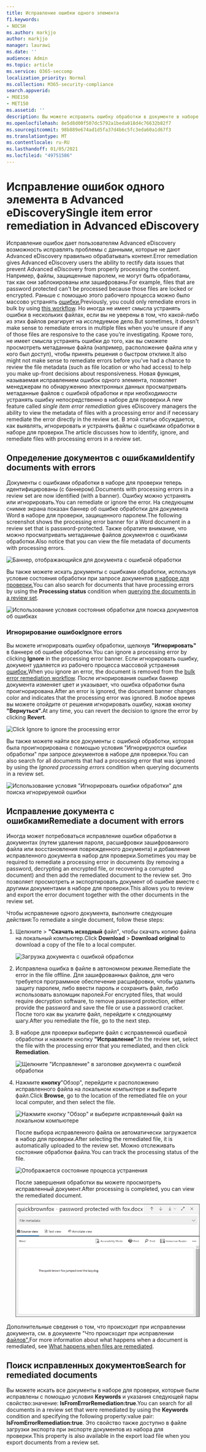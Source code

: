 ```yaml
---
title: Исправление ошибки одного элемента
f1.keywords:
- NOCSH
ms.author: markjjo
author: markjjo
manager: laurawi
ms.date: ''
audience: Admin
ms.topic: article
ms.service: O365-seccomp
localization_priority: Normal
ms.collection: M365-security-compliance
search.appverid:
- MOE150
- MET150
ms.assetid: ''
description: Вы можете исправить ошибку обработки в документе в наборе для проверки в Advanced eDiscovery, не следуя процедуре исправления массовых ошибок.
ms.openlocfilehash: 8e5d8d00f507dc5792a1beda018d4c76632b82f7
ms.sourcegitcommit: 98b889e674ad1d5fa37d4b6c5fc3eda60a1d67f3
ms.translationtype: MT
ms.contentlocale: ru-RU
ms.lasthandoff: 01/05/2021
ms.locfileid: "49751586"
---
```

# <a name="single-item-error-remediation-in-advanced-ediscovery"></a><span data-ttu-id="a9da7-103">Исправление ошибок одного элемента в Advanced eDiscovery</span><span class="sxs-lookup"><span data-stu-id="a9da7-103">Single item error remediation in Advanced eDiscovery</span></span>

<span data-ttu-id="a9da7-104">Исправление ошибок дает пользователям Advanced eDiscovery возможность исправлять проблемы с данными, которые не дают Advanced eDiscovery правильно обрабатывать контент.</span><span class="sxs-lookup"><span data-stu-id="a9da7-104">Error remediation gives Advanced eDiscovery users the ability to rectify data issues that prevent Advanced eDiscovery from properly processing the content.</span></span> <span data-ttu-id="a9da7-105">Например, файлы, защищенные паролем, не могут быть обработаны, так как они заблокированы или зашифрованы.</span><span class="sxs-lookup"><span data-stu-id="a9da7-105">For example, files that are password protected can't be processed because those files are locked or encrypted.</span></span> <span data-ttu-id="a9da7-106">Раньше с помощью этого рабочего процесса можно было массово устранять [ошибки.](error-remediation-when-processing-data-in-advanced-ediscovery.md)</span><span class="sxs-lookup"><span data-stu-id="a9da7-106">Previously, you could only remediate errors in bulk by using [this workflow](error-remediation-when-processing-data-in-advanced-ediscovery.md).</span></span> <span data-ttu-id="a9da7-107">Но иногда не имеет смысла устранять ошибки в нескольких файлах, если вы не уверены в том, что какой-либо из этих файлов реагирует на исследуемое дело.</span><span class="sxs-lookup"><span data-stu-id="a9da7-107">But sometimes, it doesn't make sense to remediate errors in multiple files when you’re unsure if any of those files are responsive to the case you’re investigating.</span></span> <span data-ttu-id="a9da7-108">Кроме того, не имеет смысла устранять ошибки до того, как вы сможете просмотреть метаданные файла (например, расположение файла или у кого был доступ), чтобы принять решения о быстром отклике.</span><span class="sxs-lookup"><span data-stu-id="a9da7-108">It also might not make sense to remediate errors before you’ve had a chance to review the file metadata (such as file location or who had access) to help you make up-front decisions about responsiveness.</span></span> <span data-ttu-id="a9da7-109">Новая функция,  называемая исправлением ошибок одного элемента, позволяет менеджерам по обнаружению электронных данных просматривать метаданные файлов с ошибкой обработки и при необходимости устранять ошибку непосредственно в наборе для проверки.</span><span class="sxs-lookup"><span data-stu-id="a9da7-109">A new feature called *single item error remediation* gives eDiscovery managers the ability to view the metadata of files with a processing error and if necessary remediate the error directly in the review set.</span></span> <span data-ttu-id="a9da7-110">В этой статье обсуждается, как выявлять, игнорировать и устранять файлы с ошибками обработки в наборе для проверки.</span><span class="sxs-lookup"><span data-stu-id="a9da7-110">The article discusses how to identify, ignore, and remediate files with processing errors in a review set.</span></span>

## <a name="identify-documents-with-errors"></a><span data-ttu-id="a9da7-111">Определение документов с ошибками</span><span class="sxs-lookup"><span data-stu-id="a9da7-111">Identify documents with errors</span></span>

<span data-ttu-id="a9da7-112">Документы с ошибками обработки в наборе для проверки теперь идентифицированы (с баннером).</span><span class="sxs-lookup"><span data-stu-id="a9da7-112">Documents with processing errors in a review set are now identified (with a banner).</span></span> <span data-ttu-id="a9da7-113">Ошибку можно устранять или игнорировать.</span><span class="sxs-lookup"><span data-stu-id="a9da7-113">You can remediate or ignore the error.</span></span> <span data-ttu-id="a9da7-114">На следующем снимке экрана показан баннер об ошибке обработки для документа Word в наборе для проверки, защищенного паролем.</span><span class="sxs-lookup"><span data-stu-id="a9da7-114">The following screenshot shows the processing error banner for a Word document in a review set that is password-protected.</span></span> <span data-ttu-id="a9da7-115">Также обратите внимание, что можно просматривать метаданные файлов документов с ошибками обработки.</span><span class="sxs-lookup"><span data-stu-id="a9da7-115">Also notice that you can view the file metadata of documents with processing errors.</span></span>

![Баннер, отображающийся для документа с ошибкой обработки](../media/SIERimage1.png)

<span data-ttu-id="a9da7-117">Вы также можете искать документы с ошибками  обработки, используя условие состояния обработки при запросе документов [в наборе для проверки.](review-set-search.md)</span><span class="sxs-lookup"><span data-stu-id="a9da7-117">You can also search for documents that have processing errors by using the **Processing status** condition when [querying the documents in a review set](review-set-search.md).</span></span>

![Использование условия состояния обработки для поиска документов об ошибках](../media/SIERimage2.png)

### <a name="ignore-errors"></a><span data-ttu-id="a9da7-119">Игнорирование ошибок</span><span class="sxs-lookup"><span data-stu-id="a9da7-119">Ignore errors</span></span>

<span data-ttu-id="a9da7-120">Вы можете игнорировать ошибку обработки, щелкнув **"Игнорировать"** в баннере об ошибке обработки.</span><span class="sxs-lookup"><span data-stu-id="a9da7-120">You can ignore a processing error by clicking **Ignore** in the processing error banner.</span></span> <span data-ttu-id="a9da7-121">Если игнорировать ошибку, документ удаляется из рабочего процесса массовой устранения [ошибок.](error-remediation-when-processing-data-in-advanced-ediscovery.md)</span><span class="sxs-lookup"><span data-stu-id="a9da7-121">When you ignore an error, the document is removed from the [bulk error remediation workflow](error-remediation-when-processing-data-in-advanced-ediscovery.md).</span></span> <span data-ttu-id="a9da7-122">После игнорирования ошибки баннер документа изменяет цвет и указывает, что ошибка обработки была проигнорирована.</span><span class="sxs-lookup"><span data-stu-id="a9da7-122">After an error is ignored, the document banner changes color and indicates that the processing error was ignored.</span></span> <span data-ttu-id="a9da7-123">В любое время вы можете отойдите от решения игнорировать ошибку, нажав кнопку **"Вернуться".**</span><span class="sxs-lookup"><span data-stu-id="a9da7-123">At any time, you can revert the decision to ignore the error by clicking **Revert**.</span></span>

![Click Ignore to ignore the processing error](../media/SIERimage3.png)

<span data-ttu-id="a9da7-125">Вы также можете найти все документы с ошибкой обработки,  которая была проигнорирована с помощью условия "Игнорируются ошибки обработки" при запросе документов в наборе для проверки.</span><span class="sxs-lookup"><span data-stu-id="a9da7-125">You can also search for all documents that had a processing error that was ignored by using the *Ignored processing errors* condition when querying documents in a review set.</span></span>

![Использование условия "Игнорировать ошибки обработки" для поиска игнорируемой ошибки](../media/SIERimage4.png)

## <a name="remediate-a-document-with-errors"></a><span data-ttu-id="a9da7-127">Исправление документа с ошибками</span><span class="sxs-lookup"><span data-stu-id="a9da7-127">Remediate a document with errors</span></span>

<span data-ttu-id="a9da7-128">Иногда может потребоваться исправление ошибки обработки в документах (путем удаления пароля, расшифровки зашифрованного файла или восстановления поврежденного документа) и добавления исправленного документа в набор для проверки.</span><span class="sxs-lookup"><span data-stu-id="a9da7-128">Sometimes you may be required to remediate a processing error in documents (by removing a password, decrypting an encrypted file, or recovering a corrupted document) and then add the remediated document to the review set.</span></span> <span data-ttu-id="a9da7-129">Это позволяет просмотреть и экспортировать документ об ошибке вместе с другими документами в наборе для проверки.</span><span class="sxs-lookup"><span data-stu-id="a9da7-129">This allows you to review and export the error document together with the other documents in the review set.</span></span> 

<span data-ttu-id="a9da7-130">Чтобы исправление одного документа, выполните следующие действия:</span><span class="sxs-lookup"><span data-stu-id="a9da7-130">To remediate a single document, follow these steps:</span></span>

1. <span data-ttu-id="a9da7-131">Щелкните   >  **"Скачать исходный** файл", чтобы скачать копию файла на локальный компьютер.</span><span class="sxs-lookup"><span data-stu-id="a9da7-131">Click **Download** > **Download original** to download a copy of the file to a local computer.</span></span>

   ![Загрузка документа с ошибкой обработки](../media/SIERimage5.png)

2. <span data-ttu-id="a9da7-133">Исправлена ошибка в файле в автономном режиме.</span><span class="sxs-lookup"><span data-stu-id="a9da7-133">Remediate the error in the file offline.</span></span> <span data-ttu-id="a9da7-134">Для зашифрованных файлов, для чего требуется программное обеспечение расшифровки, чтобы удалить защиту паролем, либо ввести пароль и сохранить файл, либо использовать взломщик паролей.</span><span class="sxs-lookup"><span data-stu-id="a9da7-134">For encrypted files, that would require decryption software, to remove password protection, either provide the password and save the file or use a password cracker.</span></span> <span data-ttu-id="a9da7-135">После того как вы укалите файл, перейдите к следующему шагу.</span><span class="sxs-lookup"><span data-stu-id="a9da7-135">After you remediate the file, go to the next step.</span></span>

3. <span data-ttu-id="a9da7-136">В наборе для проверки выберите файл с исправленной ошибкой обработки и нажмите кнопку **"Исправление".**</span><span class="sxs-lookup"><span data-stu-id="a9da7-136">In the review set, select the file with the processing error that you remediated, and then  click **Remediation**.</span></span>

   ![Щелкните "Исправление" в заголовке документа с ошибкой обработки](../media/SIERimage6.png)


4. <span data-ttu-id="a9da7-138">Нажмите **кнопку**"Обзор", перейдите к расположению исправленного файла на локальном компьютере и выберите файл.</span><span class="sxs-lookup"><span data-stu-id="a9da7-138">Click **Browse**, go to the location of the remediated file on your local computer, and then select the file.</span></span>

   ![Нажмите кнопку "Обзор" и выберите исправленный файл на локальном компьютере](../media/SIERimage7.png)

    <span data-ttu-id="a9da7-140">После выбора исправленного файла он автоматически загружается в набор для проверки.</span><span class="sxs-lookup"><span data-stu-id="a9da7-140">After selecting the remediated file, it is automatically uploaded to the review set.</span></span> <span data-ttu-id="a9da7-141">Можно отслеживать состояние обработки файла.</span><span class="sxs-lookup"><span data-stu-id="a9da7-141">You can track the processing status of the file.</span></span>

    ![Отображается состояние процесса устранения](../media/SIERimage8.png)

   <span data-ttu-id="a9da7-143">После завершения обработки вы можете просмотреть исправленный документ.</span><span class="sxs-lookup"><span data-stu-id="a9da7-143">After processing is completed, you can view the remediated document.</span></span>

    ![Вы можете просмотреть исправленный файл в формате native в наборе для проверки](../media/SIERimage9.png)

<span data-ttu-id="a9da7-145">Дополнительные сведения о том, что происходит при исправлении документа, см. в документе "Что происходит при исправлении [файлов".](error-remediation-when-processing-data-in-advanced-ediscovery.md#what-happens-when-files-are-remediated)</span><span class="sxs-lookup"><span data-stu-id="a9da7-145">For more information about what happens when a document is remediated, see [What happens when files are remediated](error-remediation-when-processing-data-in-advanced-ediscovery.md#what-happens-when-files-are-remediated).</span></span>

## <a name="search-for-remediated-documents"></a><span data-ttu-id="a9da7-146">Поиск исправленных документов</span><span class="sxs-lookup"><span data-stu-id="a9da7-146">Search for remediated documents</span></span>

<span data-ttu-id="a9da7-147">Вы можете искать все документы в наборе для проверки, которые были исправлены с помощью условия **Keywords** и указания следующей пары свойство:значение: **IsFromErrorRemediation:true**.</span><span class="sxs-lookup"><span data-stu-id="a9da7-147">You can search for all documents in a review set that were remediated by using the **Keywords** condition and specifying the following property:value pair: **IsFromErrorRemediation:true**.</span></span> <span data-ttu-id="a9da7-148">Это свойство также доступно в файле загрузки экспорта при экспорте документов из набора для проверки.</span><span class="sxs-lookup"><span data-stu-id="a9da7-148">This property is also available in the export load file when you export documents from a review set.</span></span>
